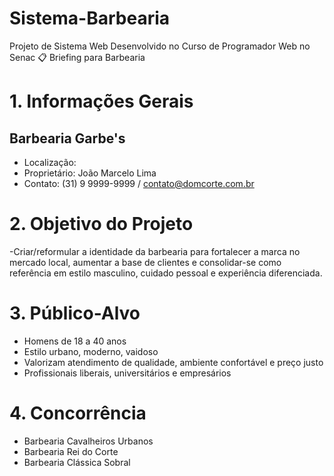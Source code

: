 # Sistema-Barbearia
Projeto de Sistema Web Desenvolvido no Curso de Programador Web no Senac
📋 Briefing para Barbearia
# 1. Informações Gerais
 ## Barbearia Garbe's
- Localização: 
- Proprietário: João Marcelo Lima
- Contato: (31) 9 9999-9999 / contato@domcorte.com.br

# 2. Objetivo do Projeto
-Criar/reformular a identidade da barbearia para fortalecer a marca no mercado local, aumentar a base de clientes e consolidar-se como referência em estilo masculino, cuidado pessoal e experiência diferenciada.

# 3. Público-Alvo
- Homens de 18 a 40 anos
- Estilo urbano, moderno, vaidoso
- Valorizam atendimento de qualidade, ambiente confortável e preço justo
- Profissionais liberais, universitários e empresários

# 4. Concorrência
- Barbearia Cavalheiros Urbanos
- Barbearia Rei do Corte
- Barbearia Clássica Sobral

